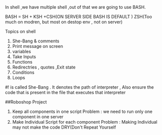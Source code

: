 In shell ,we have multiple shell ,out of that we are going to use BASH.

BASH = SH + KSH +CSH(ON SERVER SIDE BASH IS DEFAULT )
ZSH(Too much on modren, but most on destop env , not on server)

Topics on shell

1. She-Bang & comments 
2. Print message on screen
3. variables 
4. Take Inputs 
5. Functions 
6. Redirectries , quotes ,Exit state 
7. Conditions 
8. Loops 


#! is called She-Bang . It denotes the path of interpreter , Also ensure the code that is present in the file that executes that interpreter


##Roboshop Project

1. Keep all components in one script 
Problem : we need to run only one component in one server
2. Make Individual Script for each component
Problem : Making Individual may not make the code DRY(Don't Repeat Yourself